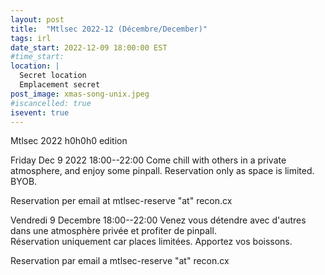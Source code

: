 ```yaml
---
layout: post
title:  "Mtlsec 2022-12 (Décembre/December)"
tags: irl
date_start: 2022-12-09 18:00:00 EST
#time_start:
location: |
  Secret location
  Emplacement secret
post_image: xmas-song-unix.jpeg
#iscancelled: true
isevent: true
---
```

Mtlsec 2022 h0h0h0 edition

Friday Dec 9 2022 18:00--22:00
Come chill with others in a private atmosphere, and enjoy some pinpall. 
Reservation only as space is limited. 
BYOB. 
  
Reservation per email at mtlsec-reserve "at" recon.cx
  
Vendredi 9 Decembre 18:00--22:00
Venez vous détendre avec d'autres dans une atmosphère privée et profiter de pinpall. 			
Réservation uniquement car places limitées. 
Apportez vos boissons.
  
Reservation par email a mtlsec-reserve "at" recon.cx
